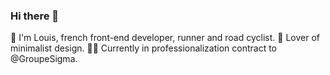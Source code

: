 ### Hi there 👋

🧑 I'm Louis, french front-end developer, runner and road cyclist.
💫 Lover of minimalist design.
👨‍💻 Currently in professionalization contract to @GroupeSigma.
